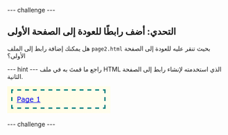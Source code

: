 \--- challenge \---

## التحدي: أضف رابطًا للعودة إلى الصفحة الأولى

هل يمكنك إضافة رابط إلى الملف `page2.html` بحيث تنقر عليه للعودة إلى الصفحة الأولى؟

\--- hint \--- راجع ما قمتَ به في ملف HTML الذي استخدمته لإنشاء رابط إلى الصفحة الثانية.

![screenshot](images/magazine-page1-link.png)

\--- challenge \---
